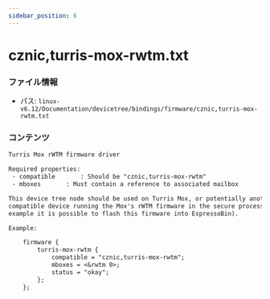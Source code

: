 ```yaml
---
sidebar_position: 6
---
```

# cznic,turris-mox-rwtm.txt

### ファイル情報

- パス: `linux-v6.12/Documentation/devicetree/bindings/firmware/cznic,turris-mox-rwtm.txt`

### コンテンツ

```txt
Turris Mox rWTM firmware driver

Required properties:
 - compatible		: Should be "cznic,turris-mox-rwtm"
 - mboxes		: Must contain a reference to associated mailbox

This device tree node should be used on Turris Mox, or potentially another A3700
compatible device running the Mox's rWTM firmware in the secure processor (for
example it is possible to flash this firmware into EspressoBin).

Example:

	firmware {
		turris-mox-rwtm {
			compatible = "cznic,turris-mox-rwtm";
			mboxes = <&rwtm 0>;
			status = "okay";
		};
	};

```
